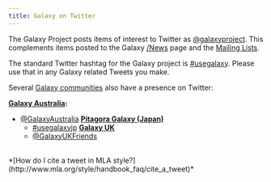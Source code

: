 ```yaml
---
title: Galaxy on Twitter
---
```



The Galaxy Project posts items of interest to Twitter as [@galaxyproject](https://twitter.com/galaxyproject).  This complements items posted to the Galaxy [/News](/News) page and the [Mailing Lists](/MailingLists).

The standard Twitter hashtag for the Galaxy project is [#usegalaxy](http://twitter.com/search/%23usegalaxy).  Please use that in any Galaxy related Tweets you make.

Several [Galaxy communities](/Community) also have a presence on Twitter:

 **[Galaxy Australia](https://www.embl-abr.org.au/galaxyaustralia/):**
* [@GalaxyAustralia](http://twitter.com/galaxyaustralia)
  **[Pitagora Galaxy (Japan)](http://www.pitagora-galaxy.org/)**
  * [#usegalaxyjp](https://twitter.com/hashtag/usegalaxyjp)
  **[Galaxy UK](http://galaxy-community.org.uk/)**
  * [@GalaxyUKFriends](http://twitter.com/galaxyukfriends)


<br />
*[How do I cite a tweet in MLA style?](http://www.mla.org/style/handbook_faq/cite_a_tweet)*
